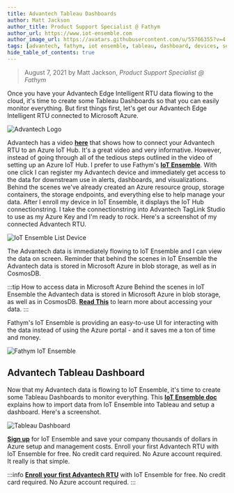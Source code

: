 ```yaml
---
title: Advantech Tableau Dashboards
author: Matt Jackson
author_title: Product Support Specialist @ Fathym
author_url: https://www.iot-ensemble.com
author_image_url: https://avatars.githubusercontent.com/u/55766355?v=4
tags: [advantech, fathym, iot ensemble, tableau, dashboard, devices, sensors]
hide_table_of_contents: true
---
```


> August 7, 2021 by Matt Jackson, _Product Support Specialist @ Fathym_

Once you have your Advantech Edge Intelligent RTU data flowing to the cloud, it's time to create some Tableau Dashboards so that you can easily monitor everything. But first things first, let's get our Advantech Edge Intelligent RTU connected to Microsoft Azure.

![Advantech Logo](https://www.iot-ensemble.com/img/screenshots/Advantech_Device_Banner_1200x300.jpg)

Advantech has a video **[here](https://www.youtube.com/watch?v=HEhvcU36Z8o)** that shows how to connect your Advantech RTU to an Azure IoT Hub. It's a great video and very informative. However, instead of going through all of the tedious steps outlined in the video of setting up an Azure IoT Hub. I prefer to use Fathym's **[IoT Ensemble](https://www.iot-ensemble.com/)**. With one click I can register my Advantech device and immediately get access to the data for downstream use in alerts, dashboards, and visualizations. Behind the scenes we've already created an Azure resource group, storage containers, the storage endpoints, and everything else to help manage your data. After I enroll my device in IoT Ensemble, it displays the IoT Hub connectionstring. I take the connectionstring into Advantech TagLink Studio to use as my Azure Key and I'm ready to rock. Here's a screenshot of my connected Advantech RTU.

![IoT Ensemble List Device](https://www.iot-ensemble.com/img/screenshots/Advantech-ConnectedDevice.PNG)

The Advantech data is immediately flowing to IoT Ensemble and I can view the data on screen. Reminder that behind the scenes in IoT Ensemble the Advantech data is stored in Microsoft Azure in blob storage, as well as in CosmosDB. 

:::tip How to access data in Microsoft Azure
Behind the scenes in IoT Ensemble the Advantech data is stored in Microsoft Azure in blob storage, as well as in CosmosDB. **[Read This](https://www.iot-ensemble.com/docs/getting-started/connecting-downstream)** to learn more about accessing your data.
:::

Fathym's IoT Ensemble is providing an easy-to-use UI for interacting with the data instead of using the Azure portal - and it saves me a ton of time and money.

![Fathym IoT Ensemble](https://www.iot-ensemble.com/img/screenshots/Advantech-Dashboard.PNG)

## Advantech Tableau Dashboard

Now that my Advantech data is flowing to IoT Ensemble, it's time to create some Tableau Dashboards to monitor everything. This **[IoT Ensemble doc](https://www.iot-ensemble.com/docs/devs/storage/tableau)** explains how to import data from IoT Ensemble into Tableau and setup a dashboard. Here's a screenshot.

![Tableau Dashboard](https://www.iot-ensemble.com/img/screenshots/Advantech-TableauDashboard.png)

**[Sign up](https://www.iot-ensemble.com/dashboard)** for IoT Ensemble and save your company thousands of dollars in Azure setup and management costs. Enroll your first Advantech RTU with IoT Ensemble for free. No credit card required. No Azure account required. It really is that simple.

:::info
**[Enroll your first Advantech RTU](https://www.iot-ensemble.com/dashboard)** with IoT Ensemble for free.
No credit card required.
No Azure account required.
:::
